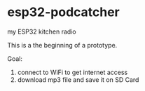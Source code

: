 # esp32-podcatcher
my ESP32 kitchen radio

This is a the beginning of a prototype.

Goal:
1. connect to WiFi to get internet access
2. download mp3 file and save it on SD Card